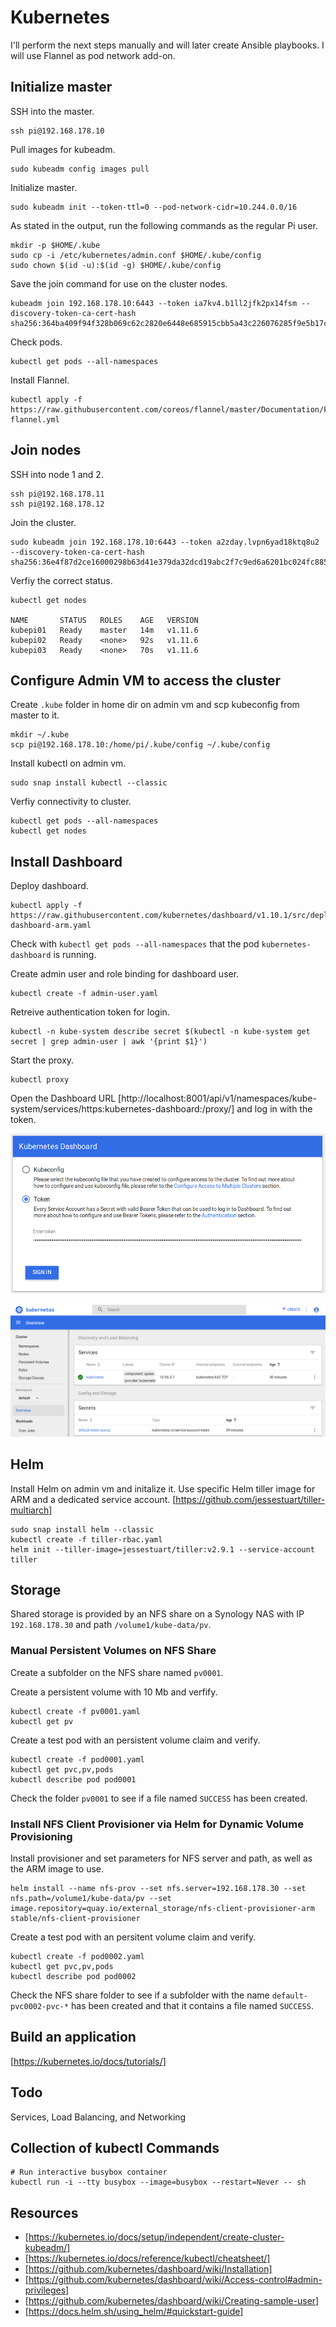 # Kubernetes

I'll perform the next steps manually and will later create Ansible playbooks. I will use Flannel as pod network add-on.

## Initialize master
SSH into the master.
```
ssh pi@192.168.178.10
```

Pull images for kubeadm.
```
sudo kubeadm config images pull
```

Initialize master.
```
sudo kubeadm init --token-ttl=0 --pod-network-cidr=10.244.0.0/16
```

As stated in the output, run the following commands as the regular Pi user.

```
mkdir -p $HOME/.kube
sudo cp -i /etc/kubernetes/admin.conf $HOME/.kube/config
sudo chown $(id -u):$(id -g) $HOME/.kube/config
```

Save the join command for use on the cluster nodes.
```
kubeadm join 192.168.178.10:6443 --token ia7kv4.b1ll2jfk2px14fsm --discovery-token-ca-cert-hash sha256:364ba409f94f328b069c62c2820e6448e685915cbb5a43c226076285f9e5b17c
```

Check pods.
```
kubectl get pods --all-namespaces
```

Install Flannel.
```
kubectl apply -f https://raw.githubusercontent.com/coreos/flannel/master/Documentation/kube-flannel.yml
```

## Join nodes

SSH into node 1 and 2.
```
ssh pi@192.168.178.11
ssh pi@192.168.178.12
```

Join the cluster.
```
sudo kubeadm join 192.168.178.10:6443 --token a2zday.lvpn6yad18ktq8u2 --discovery-token-ca-cert-hash sha256:36e4f87d2ce16000298b63d41e379da32dcd19abc2f7c9ed6a6201bc024fc885
```

Verfiy the correct status.

```
kubectl get nodes

NAME       STATUS   ROLES    AGE   VERSION
kubepi01   Ready    master   14m   v1.11.6
kubepi02   Ready    <none>   92s   v1.11.6
kubepi03   Ready    <none>   70s   v1.11.6
```

## Configure Admin VM to access the cluster
Create `.kube` folder in home dir on admin vm and scp kubeconfig from master to it.

```
mkdir ~/.kube
scp pi@192.168.178.10:/home/pi/.kube/config ~/.kube/config
```

Install kubectl on admin vm.
```
sudo snap install kubectl --classic
```

Verfiy connectivity to cluster.
```
kubectl get pods --all-namespaces
kubectl get nodes
```

## Install Dashboard
Deploy dashboard.
```
kubectl apply -f https://raw.githubusercontent.com/kubernetes/dashboard/v1.10.1/src/deploy/recommended/kubernetes-dashboard-arm.yaml
```

Check with `kubectl get pods --all-namespaces` that the pod `kubernetes-dashboard` is running.

Create admin user and role binding for dashboard user.
```
kubectl create -f admin-user.yaml
```

Retreive authentication token for login.
```
kubectl -n kube-system describe secret $(kubectl -n kube-system get secret | grep admin-user | awk '{print $1}')
```

Start the proxy.
```
kubectl proxy
```

Open the Dashboard URL [http://localhost:8001/api/v1/namespaces/kube-system/services/https:kubernetes-dashboard:/proxy/] and log in with the token.

![Dashboard Login](../Images/dash1.png)

![Dashboard Overview](../Images/dash2.png)

## Helm
Install Helm on admin vm and initalize it. Use specific Helm tiller image for ARM and a dedicated service account. [https://github.com/jessestuart/tiller-multiarch]

```
sudo snap install helm --classic
kubectl create -f tiller-rbac.yaml
helm init --tiller-image=jessestuart/tiller:v2.9.1 --service-account tiller
```

## Storage
Shared storage is provided by an NFS share on a Synology NAS with IP `192.168.178.30` and path `/volume1/kube-data/pv`.

### Manual Persistent Volumes on NFS Share
Create a subfolder on the NFS share named `pv0001`.

Create a persistent volume with 10 Mb and verfify.
```
kubectl create -f pv0001.yaml
kubectl get pv
```

Create a test pod with an persistent volume claim and verify.
```
kubectl create -f pod0001.yaml
kubectl get pvc,pv,pods
kubectl describe pod pod0001
```

Check the folder `pv0001` to see if a file named `SUCCESS` has been created.

### Install NFS Client Provisioner via Helm for Dynamic Volume Provisioning
Install provisioner and set parameters for NFS server and path, as well as the ARM image to use.
```
helm install --name nfs-prov --set nfs.server=192.168.178.30 --set nfs.path=/volume1/kube-data/pv --set image.repository=quay.io/external_storage/nfs-client-provisioner-arm stable/nfs-client-provisioner

```

Create a test pod with an persitent volume claim and verify.
```
kubectl create -f pod0002.yaml
kubectl get pvc,pv,pods
kubectl describe pod pod0002
```

Check the NFS share folder to see if a subfolder with the name `default-pvc0002-pvc-*` has been created and that it contains a file named `SUCCESS`.

## Build an application
[https://kubernetes.io/docs/tutorials/]

## Todo
Services, Load Balancing, and Networking

## Collection of kubectl Commands
```
# Run interactive busybox container
kubectl run -i --tty busybox --image=busybox --restart=Never -- sh
```

## Resources
* [https://kubernetes.io/docs/setup/independent/create-cluster-kubeadm/]
* [https://kubernetes.io/docs/reference/kubectl/cheatsheet/]
* [https://github.com/kubernetes/dashboard/wiki/Installation]
* [https://github.com/kubernetes/dashboard/wiki/Access-control#admin-privileges]
* [https://github.com/kubernetes/dashboard/wiki/Creating-sample-user]
* [https://docs.helm.sh/using_helm/#quickstart-guide]
